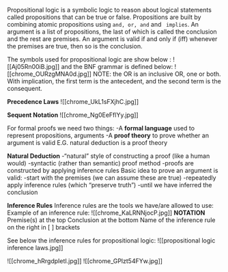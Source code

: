 Propositional logic is a symbolic logic to reason about logical statements called propositions that can be true or false. 
Propositions are built by combining atomic propositions using `and, or, and` and ` implies`.
An argument is a list of propositions, the last of which is called the conclusion and the rest are premises. An argument is valid if and only if (iff) whenever the premises are true, then so is the conclusion.

The symbols used for propositional logic are show below :
![[Aj05Rn00iB.jpg]]
and the BNF grammar is defined below:
![[chrome_OURzgMNA0d.jpg]]
NOTE: the OR is an inclusive OR, one or both.
With implication, the first term is the antecedent, and the second term is the consequent.

**Precedence Laws**
![[chrome_UkL1sFXjhC.jpg]]

**Sequent Notation**
![[chrome_Ng0EeFflYy.jpg]]

For formal proofs we need two things: 
	-A **formal language**
		used to represent propositions, arguments
	-A **proof theory**
		to prove whether an argument is valid
		E.G. natural deduction is a proof theory

**Natural Deduction** 
	-“natural” style of constructing a proof (like a human would) 
	-syntactic (rather than semantic) proof method 
	-proofs are constructed by applying inference rules 
Basic idea to prove an argument is valid: 
	-start with the premises (we can assume these are true)
	-repeatedly apply inference rules (which “preserve truth”)
	-until we have inferred the conclusion

**Inference Rules**
Inference rules are the tools we have/are allowed to use:
Example of an inference rule:
![[chrome_KaLRNNjocP.jpg]]
**NOTATION**
	Premise(s) at the top
	Conclusion at the bottom
	Name of the inference rule on the right in [ ] brackets

See below the inference rules for propositional logic:
![[propositional logic inference laws.jpg]]



![[chrome_hRrgdpIetI.jpg]]
![[chrome_GPlzt54FYw.jpg]]


